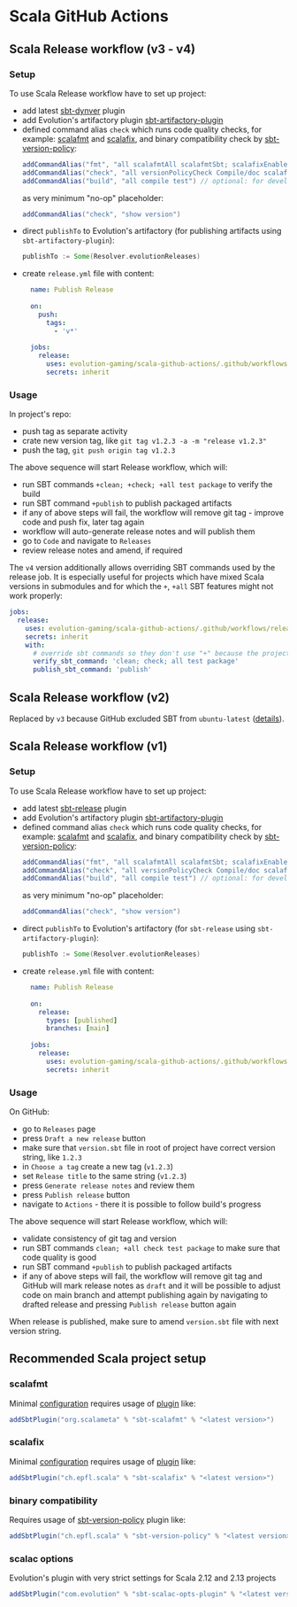 # Scala GitHub Actions

## Scala Release workflow (v3 - v4)

### Setup

To use Scala Release workflow have to set up project:
* add latest [sbt-dynver](https://github.com/sbt/sbt-dynver) plugin
* add Evolution's artifactory plugin [sbt-artifactory-plugin](https://github.com/evolution-gaming/sbt-artifactory-plugin)
* defined command alias `check` which runs code quality checks, for example: [scalafmt](https://scalameta.org/scalafmt/)
  and [scalafix](https://scalacenter.github.io/scalafix/), and binary compatibility check by
  [sbt-version-policy](https://github.com/scalacenter/sbt-version-policy/):
  ```sbt
  addCommandAlias("fmt", "all scalafmtAll scalafmtSbt; scalafixEnable; scalafixAll") // optional: for development
  addCommandAlias("check", "all versionPolicyCheck Compile/doc scalafmtCheckAll scalafmtSbtCheck; scalafixEnable; scalafixAll --check")
  addCommandAlias("build", "all compile test") // optional: for development
  ```
  as very minimum "no-op" placeholder:
  ```sbt
  addCommandAlias("check", "show version")
  ```
* direct `publishTo` to Evolution's artifactory (for publishing artifacts using `sbt-artifactory-plugin`):
  ```sbt
  publishTo := Some(Resolver.evolutionReleases)
  ```
* create `release.yml` file with content:
  ```yaml
    name: Publish Release
    
    on:
      push:
        tags:
          - 'v*'
    
    jobs:
      release:
        uses: evolution-gaming/scala-github-actions/.github/workflows/release.yml@v4
        secrets: inherit
    ```

### Usage

In project's repo:
* push tag as separate activity 
* crate new version tag, like `git tag v1.2.3 -a -m "release v1.2.3"`
* push the tag, `git push origin tag v1.2.3`

The above sequence will start Release workflow, which will:
* run SBT commands `+clean; +check; +all test package` to verify the build
* run SBT command `+publish` to publish packaged artifacts
* if any of above steps will fail, the workflow will remove git tag - improve code and push fix, later tag again
* workflow will auto-generate release notes and will publish them
* go to `Code` and navigate to `Releases`
* review release notes and amend, if required

The `v4` version additionally allows overriding SBT commands used by the release job.
It is especially useful for projects which have mixed Scala versions in submodules and for which the `+`, `+all`
SBT features might not work properly:
```yaml
jobs:
  release:
    uses: evolution-gaming/scala-github-actions/.github/workflows/release.yml@v4
    secrets: inherit
    with:
      # override sbt commands so they don't use "+" because the project uses mixed Scala versions with sbt-projectmatrix
      verify_sbt_command: 'clean; check; all test package'
      publish_sbt_command: 'publish'
```

## Scala Release workflow (v2)

Replaced by `v3` because GitHub excluded SBT from `ubuntu-latest` ([details](https://github.com/actions/setup-java/issues/712#issuecomment-2557396980)). 

## Scala Release workflow (v1)

### Setup

To use Scala Release workflow have to set up project:
* add latest [sbt-release](https://github.com/sbt/sbt-release) plugin
* add Evolution's artifactory plugin [sbt-artifactory-plugin](https://github.com/evolution-gaming/sbt-artifactory-plugin)
* defined command alias `check` which runs code quality checks, for example: [scalafmt](https://scalameta.org/scalafmt/)
  and [scalafix](https://scalacenter.github.io/scalafix/), and binary compatibility check by
  [sbt-version-policy](https://github.com/scalacenter/sbt-version-policy/):
  ```sbt
  addCommandAlias("fmt", "all scalafmtAll scalafmtSbt; scalafixEnable; scalafixAll") // optional: for development
  addCommandAlias("check", "all versionPolicyCheck Compile/doc scalafmtCheckAll scalafmtSbtCheck; scalafixEnable; scalafixAll --check")
  addCommandAlias("build", "all compile test") // optional: for development
  ```
  as very minimum "no-op" placeholder:
  ```sbt
  addCommandAlias("check", "show version")
  ```
* direct `publishTo` to Evolution's artifactory (for `sbt-release` using `sbt-artifactory-plugin`):
  ```sbt
  publishTo := Some(Resolver.evolutionReleases)
  ```
* create `release.yml` file with content:
  ```yaml
    name: Publish Release
    
    on:
      release:
        types: [published]
        branches: [main]
    
    jobs:
      release:
        uses: evolution-gaming/scala-github-actions/.github/workflows/release.yml@v1
        secrets: inherit
    ```

### Usage

On GitHub:
* go to `Releases` page
* press `Draft a new release` button
* make sure that `version.sbt` file in root of project have correct version string, like `1.2.3`
* in `Choose a tag` create a new tag (`v1.2.3`)
* set `Release title` to the same string (`v1.2.3`)
* press `Generate release notes` and review them
* press `Publish release` button
* navigate to `Actions` - there it is possible to follow build's progress

The above sequence will start Release workflow, which will:
* validate consistency of git tag and version
* run SBT commands `clean; +all check test package` to make sure that code quality is good
* run SBT command `+publish` to publish packaged artifacts
* if any of above steps will fail, the workflow will remove git tag and GitHub will mark release notes as `draft` and
  it will be possible to adjust code on main branch and attempt publishing again by navigating to drafted release and
  pressing `Publish release` button again

When release is published, make sure to amend `version.sbt` file with next version string.

## Recommended Scala project setup

### scalafmt

Minimal [configuration](.scalafmt.conf) requires usage of [plugin](https://scalameta.org/scalafmt/) like:
```sbt
addSbtPlugin("org.scalameta" % "sbt-scalafmt" % "<latest version>")
```

### scalafix

Minimal [configuration](.scalafix.conf) requires usage of [plugin](https://scalacenter.github.io/scalafix/) like:
```sbt
addSbtPlugin("ch.epfl.scala" % "sbt-scalafix" % "<latest version>")
```

### binary compatibility
Requires usage of [sbt-version-policy](https://github.com/scalacenter/sbt-version-policy/) plugin like:
```sbt
addSbtPlugin("ch.epfl.scala" % "sbt-version-policy" % "<latest version>")
```

### scalac options

Evolution's plugin with very strict settings for Scala 2.12 and 2.13 projects
```sbt
addSbtPlugin("com.evolution" % "sbt-scalac-opts-plugin" % "<latest version>")
```
